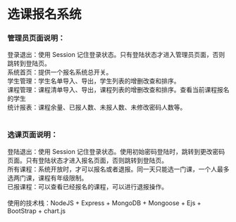 # 选课报名系统

### 管理员页面说明：<br>
登录退出：使用 Session 记住登录状态。只有登陆状态才进入管理员页面，否则跳转到登陆页。<br>
系统首页：提供一个报名系统总开关。<br>
学生管理：学生名单导入、导出，学生列表的增删改查和排序。<br>
课程管理：课程清单导入、导出，课程列表的增删改查和排序。查看当前课程报名的学生<br>
统计报表：课程余量、已报人数、未报人数、未修改密码人数等。<br>
<br>
### 选课页面说明：<br>
登陆退出：使用 Session 记住登录状态。使用初始密码登陆时，跳转到更改密码页面。只有登陆状态才进入报名页面，否则跳转到登陆页。<br>
所有课程：系统开放时，才可以报名或者退报。同一天只能选一门课，一个人最多选两门课，课程有年级限制。<br>
已报课程：可以查看已经报名的课程，可以进行退报操作。<br>
<br>
使用的技术栈：NodeJS + Express + MongoDB + Mongoose + Ejs + BootStrap + chart.js